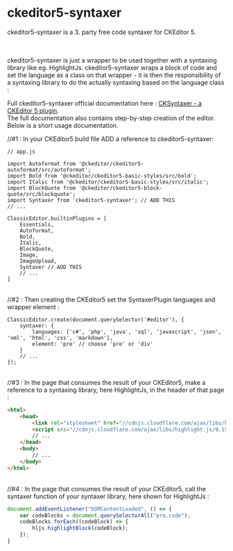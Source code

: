 # ckeditor5-syntaxer

ckeditor5-syntaxer is a 3. party free code syntaxer for CKEditor 5.

<br /><br />ckeditor5-syntaxer is just a wrapper to be used together with a syntaxing library like eg. HighlightJs. ckeditor5-syntaxer wraps a block of code and set the language as a class on that wrapper - it is then the responsibility of a syntaxing library to do the actually syntaxing based on the language class :



Full ckeditor5-syntaxer official documentation here : [CKSyntaxer - a CKEditor 5 plugin](https://topiqs.online/1122).
<br />The full documentation also contains step-by-step creation of the editor.
<br />Below is a short usage documentation. 

//#1 : In your CKEditor5 build file ADD a reference to ckeditor5-syntaxer:

```javaqscript
// app.js

import Autoformat from '@ckeditor/ckeditor5-autoformat/src/autoformat';
import Bold from '@ckeditor/ckeditor5-basic-styles/src/bold';
import Italic from '@ckeditor/ckeditor5-basic-styles/src/italic';
import BlockQuote from '@ckeditor/ckeditor5-block-quote/src/blockquote';
import Syntaxer from 'ckeditor5-syntaxer'; // ADD THIS
// ...

ClassicEditor.builtinPlugins = [
    Essentials,
    Autoformat,
    Bold,
    Italic,
    BlockQuote,
    Image,
    ImageUpload,
    Syntaxer // ADD THIS
    // ...
]
```

<br />//#2 : Then creating the CKEditor5 set the SyntaxerPlugin languages and wrapper element :

```javaqscript
ClassicEditor.create(document.querySelector('#editor'), {
    syntaxer: {
		languages: ['c#', 'php', 'java', 'sql', 'javascript', 'json', 'xml', 'html', 'css', 'markdown'],
		element: 'pre' // choose 'pre' or 'div'
    }
    // ...
});
```
<br />//#3 : In the page that consumes the result of your CKEditor5, make a reference to a syntaxing library, here HighlightJs, in the header of that page :
```html
<html>
	<head>
		<link rel="stylesheet" href="//cdnjs.cloudflare.com/ajax/libs/highlight.js/9.15.6/styles/default.min.css">
		<script src="//cdnjs.cloudflare.com/ajax/libs/highlight.js/9.15.6/highlight.min.js"></script>
		// ...
	</head>
	<body>
		// ...
	</body>
</html>
```

<br />//#4 : In the page that consumes the result of your CKEditor5, call the syntaxer function of your syntaxer library, here shown for HighlightJs :
```javascript
document.addEventListener("DOMContentLoaded", () => {
	var codeBlocks = document.querySelectorAll("pre.code");
	codeBlocks.forEach((codeBlock) => {
		hljs.highlightBlock(codeBlock);
	});
}
```
